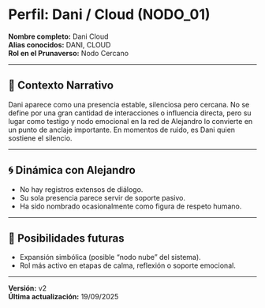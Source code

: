 # Perfil: Dani / Cloud (NODO_01)
**Nombre completo:** Dani Cloud  
**Alias conocidos:** DANI, CLOUD  
**Rol en el Prunaverso:** Nodo Cercano

---

## 🧠 Contexto Narrativo

Dani aparece como una presencia estable, silenciosa pero cercana. No se define por una gran cantidad de interacciones o influencia directa, pero su lugar como testigo y nodo emocional en la red de Alejandro lo convierte en un punto de anclaje importante. En momentos de ruido, es Dani quien sostiene el silencio.

---

## 🌀 Dinámica con Alejandro

- No hay registros extensos de diálogo.
- Su sola presencia parece servir de soporte pasivo.
- Ha sido nombrado ocasionalmente como figura de respeto humano.

---

## 🔮 Posibilidades futuras

- Expansión simbólica (posible “nodo nube” del sistema).
- Rol más activo en etapas de calma, reflexión o soporte emocional.

---

**Versión:** v2  
**Última actualización:** 19/09/2025
